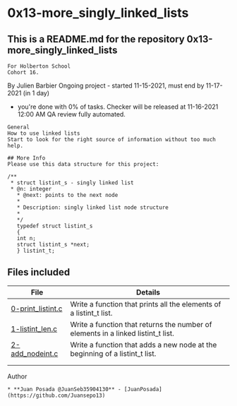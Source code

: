 # 0x13-more_singly_linked_lists

## This is a README.md for the repository 0x13-more_singly_linked_lists

```
For Holberton School
Cohort 16.
```

 By Julien Barbier
 Ongoing project - started 11-15-2021, must end by 11-17-2021 (in 1 day)
 - you're done with 0% of tasks.
 Checker will be released at 11-16-2021 12:00 AM
 QA review fully automated.

```
General
How to use linked lists
Start to look for the right source of information without too much help.

```

```
## More Info
Please use this data structure for this project:

/**
 * struct listint_s - singly linked list
 * @n: integer
   * @next: points to the next node
   *
   * Description: singly linked list node structure
   *
   */
   typedef struct listint_s
   {
   int n;
   struct listint_s *next;
   } listint_t;
```
## Files included

| File                 | Details                                    |
|--------------------- | ------------------------------------------ |
| [0-print_listint.c](./a) |Write a function that prints all the elements of a listint_t list.  |
| [1-listint_len.c](./b)   | Write a function that returns the number of elements in a linked listint_t list.               |
| [2-add_nodeint.c](./c)   | Write a function that adds a new node at the beginning of a listint_t list.                |
| [](./) |            |
| [](./) | 	      |




Author
```
* **Juan Posada @JuanSeb35904130** - [JuanPosada](https://github.com/Juansepo13)
```
